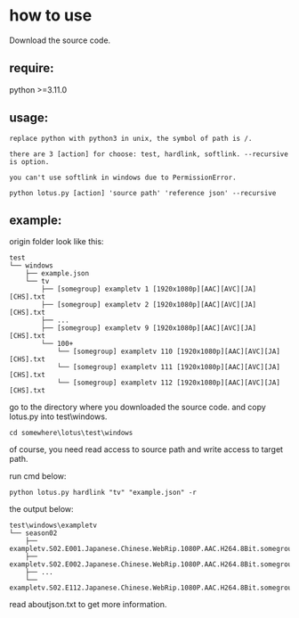 # how to use

Download the source code.

## require:

python >=3.11.0

## usage:

    replace python with python3 in unix, the symbol of path is /. 

    there are 3 [action] for choose: test, hardlink, softlink. --recursive is option.
    
    you can't use softlink in windows due to PermissionError.

    python lotus.py [action] 'source path' 'reference json' --recursive

## example:

origin folder look like this:

    test
    └── windows
        ├── example.json
        └── tv
            ├── [somegroup] exampletv 1 [1920x1080p][AAC][AVC][JA][CHS].txt
            ├── [somegroup] exampletv 2 [1920x1080p][AAC][AVC][JA][CHS].txt
            ├── ...
            ├── [somegroup] exampletv 9 [1920x1080p][AAC][AVC][JA][CHS].txt
            └── 100+
                └── [somegroup] exampletv 110 [1920x1080p][AAC][AVC][JA][CHS].txt
                └── [somegroup] exampletv 111 [1920x1080p][AAC][AVC][JA][CHS].txt
                └── [somegroup] exampletv 112 [1920x1080p][AAC][AVC][JA][CHS].txt

go to the directory where you downloaded the source code. and copy lotus.py into test\windows.

    cd somewhere\lotus\test\windows

of course, you need read access to source path and write access to target path.

run cmd below:

    python lotus.py hardlink "tv" "example.json" -r

the output below:

    test\windows\exampletv
    └── season02
        ├── exampletv.S02.E001.Japanese.Chinese.WebRip.1080P.AAC.H264.8Bit.somegroup.txt
        ├── exampletv.S02.E002.Japanese.Chinese.WebRip.1080P.AAC.H264.8Bit.somegroup.txt
        ├── ...
        └── exampletv.S02.E112.Japanese.Chinese.WebRip.1080P.AAC.H264.8Bit.somegroup.txt

read aboutjson.txt to get more information.
